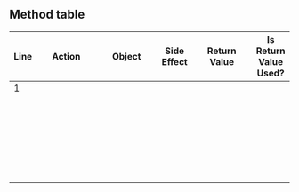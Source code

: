 ## Method table   

<table>
<thead>
<tr>
<th>Line</th>
<th style="
    width: 170px;
">Action</th>
<th style="
    width: 180px;
">Object</th>
<th>Side Effect</th>
<th style="
    width: 170px;
">Return Value</th>
<th>Is Return Value Used?</th>
</tr>
</thead>
<tbody>
<tr>
<td>1</td>
<td>&nbsp;</td>
<td>&nbsp;</td>
<td>&nbsp;</td>
<td>&nbsp;</td>
<td>&nbsp;</td>
</tr>
<tr>
<td>&nbsp;</td>
<td>&nbsp;</td>
<td>&nbsp;</td>
<td>&nbsp;</td>
<td>&nbsp;</td>
<td>&nbsp;</td>
</tr>
<tr>
<td>&nbsp;</td>
<td>&nbsp;</td>
<td>&nbsp;</td>
<td>&nbsp;</td>
<td>&nbsp;</td>
<td>&nbsp;</td>
</tr>
<tr>
<td>&nbsp;</td>
<td>&nbsp;</td>
<td>&nbsp;</td>
<td>&nbsp;</td>
<td>&nbsp;</td>
<td>&nbsp;</td>
</tr>
<tr>
  <td>&nbsp;</td>
  <td>&nbsp;</td>
  <td>&nbsp;</td>
  <td>&nbsp;</td>
  <td>&nbsp;</td>
  <td>&nbsp;</td>
</tr>
<tr>
  <td>&nbsp;</td>
  <td>&nbsp;</td>
  <td>&nbsp;</td>
  <td>&nbsp;</td>
  <td>&nbsp;</td>
  <td>&nbsp;</td>
</tr>
<tr>
  <td>&nbsp;</td>
  <td>&nbsp;</td>
  <td>&nbsp;</td>
  <td>&nbsp;</td>
  <td>&nbsp;</td>
  <td>&nbsp;</td>
</tr>
</tbody>
</table>